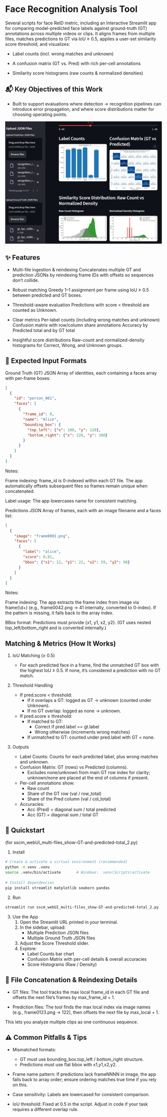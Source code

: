 # Face Recognition Analysis Tool
Several scripts for face ReID metric, including an Interactive Streamlit app for comparing model-predicted face labels against ground-truth (GT) annotations across multiple videos or clips. It aligns frames from multiple files, matches predictions to GT via IoU ≥ 0.5, applies a user-set similarity score threshold, and visualizes:

- Label counts (incl. wrong matches and unknown)

- A confusion matrix (GT vs. Pred) with rich per-cell annotations

- Similarity score histograms (raw counts & normalized densities)

## 📬 Key Objectives of this Work
- Built to support evaluations where detection → recognition pipelines can introduce error propagation, and where score distributions matter for choosing operating points.

![Screenshot of the main Interactive Streamlit app](image/analysis_tool.png)

## ✨ Features
- Multi-file ingestion & reindexing
    Concatenates multiple GT and prediction JSONs by reindexing frame IDs with offsets so sequences don’t collide.

- Robust matching
    Greedy 1–1 assignment per frame using IoU ≥ 0.5 between predicted and GT boxes.

- Threshold-aware evaluation
    Predictions with score < threshold are counted as Unknown.

- Clear metrics
    Per-label counts (including wrong matches and unknown)
    Confusion matrix with row/column share annotations
    Accuracy by Predicted total and by GT total

- Insightful score distributions
    Raw-count and normalized-density histograms for Correct, Wrong, and Unknown groups.

## 🧩 Expected Input Formats
Ground Truth (GT) JSON
Array of identities, each containing a faces array with per-frame boxes:
```json
[
  {
    "id": "person_001",
    "faces": [
      {
        "frame_id": 0,
        "name": "Alice",
        "bounding_box": {
          "top_left": {"x": 100, "y": 120},
          "bottom_right": {"x": 220, "y": 300}
        }
      }
    ]
  }
]
```
Notes:

Frame indexing: frame_id is 0-indexed within each GT file. The app automatically offsets subsequent files so frames remain unique when concatenated.

Label usage: The app lowercases name for consistent matching.

Predictions JSON
Array of frames, each with an image filename and a faces list:
```json
[
  {
    "image": "frame0001.png",
    "faces": [
      {
        "label": "alice",
        "score": 0.91,
        "bbox": {"x1": 12, "y1": 22, "x2": 59, "y2": 98}
      }
    ]
  }
]
```
Notes:

Frame indexing: The app extracts the frame index from image via frame(\d+) (e.g., frame0042.png → 41 internally, converted to 0-index). If the pattern is missing, it falls back to the array index.

BBox format: Predictions must provide {x1, y1, x2, y2}. (GT uses nested top_left/bottom_right and is converted internally.)

## Matching & Metrics (How It Works)
1. IoU Matching (≥ 0.5)
    - For each predicted face in a frame, find the unmatched GT box with the highest IoU ≥ 0.5. If none, it’s considered a prediction with no GT match.

1. Threshold Handling
    - If pred.score < threshold:
        - If it overlaps a GT: logged as GT → unknown (counted under Unknown).
        - If no GT overlap: logged as none → unknown.
    - If pred.score ≥ threshold:
        - If matched to GT:
            - Correct if pred.label == gt.label
            - Wrong otherwise (increments wrong matches)
        - If unmatched to GT: counted under pred.label with GT = none.

1. Outputs
    - Label Counts: Counts for each predicted label, plus wrong matches and unknown.
    - Confusion Matrix: GT (rows) vs Predicted (columns).
        - Excludes none/unknown from main GT row index for clarity; unknown/none are placed at the end of columns if present.
    - Per-cell annotations show:
        - Raw count
        - Share of the GT row (val / row_total)
        - Share of the Pred column (val / col_total)
    - Accuracies:
        - Acc (Pred) = diagonal sum / total predicted
        - Acc (GT) = diagonal sum / total GT

## 🚀 Quickstart
(for sscm_webUI_multi-files_show-GT-and-predicted-total_2.py)
1) Install
```bash
# Create & activate a virtual environment (recommended)
python -m venv .venv
source .venv/bin/activate       # Windows: .venv\Scripts\activate

# Install dependencies
pip install streamlit matplotlib seaborn pandas
```
2) Run
```bash
streamlit run sscm_webUI_multi-files_show-GT-and-predicted-total_2.py
```

3) Use the App
    1. Open the Streamlit URL printed in your terminal.
    1. In the sidebar, upload:
        - Multiple Prediction JSON files
        - Multiple Ground Truth JSON files
    1. Adjust the Score Threshold slider.
    1. Explore:
        - Label Counts bar chart
        - Confusion Matrix with per-cell details & overall accuracies
        - Score Histograms (Raw / Density)

## 📂 File Concatenation & Reindexing Details
- GT files:
    The tool tracks the max local frame_id in each GT file and offsets the next file’s frames by max_frame_id + 1.

- Prediction files:
    The tool finds the max local index via image names (e.g., frame0123.png → 122), then offsets the next file by max_local + 1.

This lets you analyze multiple clips as one continuous sequence.

## ⚠️ Common Pitfalls & Tips
- Mismatched formats:
    - GT must use bounding_box.top_left / bottom_right structure.
    - Predictions must use flat bbox with x1,y1,x2,y2.

- Frame name pattern:
    If predictions lack frameNNNN in image, the app falls back to array order; ensure ordering matches true time if you rely on this.

- Case sensitivity:
    Labels are lowercased for consistent comparison.

- IoU threshold:
    Fixed at 0.5 in the script. Adjust in code if your task requires a different overlap rule.